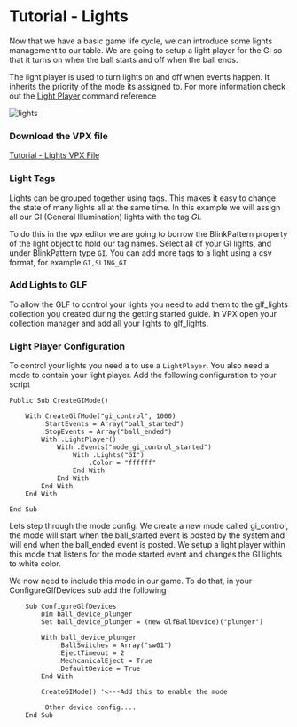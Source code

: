 # Tutorial - Lights

Now that we have a basic game life cycle, we can introduce some lights management to our table. We are going to setup a light player for the GI so that it turns on when the ball starts and off when the ball ends.

The light player is used to turn lights on and off when events happen. It inherits the priority of the mode its assigned to. For more information check out the [Light Player](/vpx-gle-framework/light-player) command reference

![lights](../images/tutorial-lights.gif)

### Download the VPX file
[Tutorial - Lights VPX File](https://github.com/mpcarr/vpx-glf/raw/main/tutorial/glf_tutorial_lights.vpx)

### Light Tags

Lights can be grouped together using tags. This makes it easy to change the state of many lights all at the same time. In this example we will assign all our GI (General Illumination) lights with the tag *GI*.

To do this in the vpx editor we are going to borrow the BlinkPattern property of the light object to hold our tag names. Select all of your GI lights, and under BlinkPattern type ```GI```. You can add more tags to a light using a csv format, for example ```GI,SLING_GI```

### Add Lights to GLF

To allow the GLF to control your lights you need to add them to the glf_lights collection you created during the getting started guide. In VPX open your collection manager and add all your lights to glf_lights.

### Light Player Configuration

To control your lights you need a to use a ```LightPlayer```. You also need a mode to contain your light player. Add the following configuration to your script

```
Public Sub CreateGIMode()

    With CreateGlfMode("gi_control", 1000)
        .StartEvents = Array("ball_started")
        .StopEvents = Array("ball_ended") 
        With .LightPlayer()
            With .Events("mode_gi_control_started")
                With .Lights("GI")
                    .Color = "ffffff"
                End With
            End With
        End With
    End With
    
End Sub

```

Lets step through the mode config. We create a new mode called gi_control, the mode will start when the ball_started event is posted by the system and will end when the ball_ended event is posted. We setup a light player within this mode that listens for the mode started event and changes the GI lights to white color.

We now need to include this mode in our game. To do that, in your ConfigureGlfDevices sub add the following

```
    Sub ConfigureGlfDevices
        Dim ball_device_plunger
        Set ball_device_plunger = (new GlfBallDevice)("plunger")

        With ball_device_plunger
            .BallSwitches = Array("sw01")
            .EjectTimeout = 2
            .MechcanicalEject = True
            .DefaultDevice = True
        End With

        CreateGIMode() '<---Add this to enable the mode
        
        'Other device config....
    End Sub
```